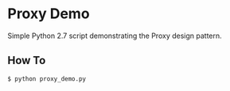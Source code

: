 # Proxy Demo
Simple Python 2.7 script demonstrating the Proxy design pattern.

## How To
```
$ python proxy_demo.py
```
